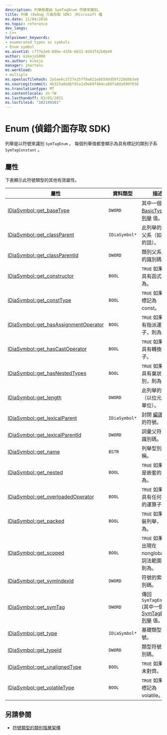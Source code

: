 ```yaml
---
description: 列舉是藉由 SymTagEnum 符號來識別。
title: 列舉 (Debug 介面存取 SDK) |Microsoft 檔
ms.date: 11/04/2016
ms.topic: reference
dev_langs:
- C++
helpviewer_keywords:
- enumerated types as symbols
- Enum symbol
ms.assetid: c777e2e6-88be-435b-b632-8d43f42b0b49
author: mikejo5000
ms.author: mikejo
manager: jmartens
ms.workload:
- multiple
ms.openlocfilehash: 2a5ae6c3727e35ff8a021eb659dd59f220d8b3e0
ms.sourcegitcommit: 4b323a8a8bfd1a1a9e84f4b4ca88fa8da690f656
ms.translationtype: MT
ms.contentlocale: zh-TW
ms.lasthandoff: 03/05/2021
ms.locfileid: "102149161"
---
```

# <a name="enum-debug-interface-access-sdk"></a>Enum (偵錯介面存取 SDK)
列舉是以符號來識別 `SymTagEnum` 。 每個列舉值都會顯示為具有標記的類別子系 `SymTagConstant` 。

## <a name="properties"></a>屬性
 下表顯示此符號類型的其他有效屬性。

|屬性|資料類型|描述|
|--------------|---------------|-----------------|
|[IDiaSymbol::get_baseType](../../debugger/debug-interface-access/idiasymbol-get-basetype.md)|`DWORD`|其中一個 [BasicType 的列舉](../../debugger/debug-interface-access/basictype.md) 值。|
|[IDiaSymbol::get_classParent](../../debugger/debug-interface-access/idiasymbol-get-classparent.md)|`IDiaSymbol*`|此列舉的類別父系（如果有的話）。|
|[IDiaSymbol::get_classParentId](../../debugger/debug-interface-access/idiasymbol-get-classparentid.md)|`DWORD`|類別父系符號的識別碼。|
|[IDiaSymbol::get_constructor](../../debugger/debug-interface-access/idiasymbol-get-constructor.md)|`BOOL`|`TRUE` 如果列舉具有函式，則為。|
|[IDiaSymbol::get_constType](../../debugger/debug-interface-access/idiasymbol-get-consttype.md)|`BOOL`|`TRUE` 如果列舉標記為 const。|
|[IDiaSymbol::get_hasAssignmentOperator](../../debugger/debug-interface-access/idiasymbol-get-hasassignmentoperator.md)|`BOOL`|`TRUE` 如果列舉有指派運算子，則為。|
|[IDiaSymbol::get_hasCastOperator](../../debugger/debug-interface-access/idiasymbol-get-hascastoperator.md)|`BOOL`|`TRUE` 如果列舉具有轉換運算子。|
|[IDiaSymbol::get_hasNestedTypes](../../debugger/debug-interface-access/idiasymbol-get-hasnestedtypes.md)|`BOOL`|`TRUE` 如果列舉具有巢狀型別，則為。|
|[IDiaSymbol::get_length](../../debugger/debug-interface-access/idiasymbol-get-length.md)|`DWORD`|此列舉的長度（以位元組為單位）。|
|[IDiaSymbol::get_lexicalParent](../../debugger/debug-interface-access/idiasymbol-get-lexicalparent.md)|`IDiaSymbol*`|封閉 [編譯單位](../../debugger/debug-interface-access/compiland.md)的符號。|
|[IDiaSymbol::get_lexicalParentId](../../debugger/debug-interface-access/idiasymbol-get-lexicalparentid.md)|`DWORD`|詞彙父符號的識別碼。|
|[IDiaSymbol::get_name](../../debugger/debug-interface-access/idiasymbol-get-name.md)|`BSTR`|列舉型別的名稱。|
|[IDiaSymbol::get_nested](../../debugger/debug-interface-access/idiasymbol-get-nested.md)|`BOOL`|`TRUE` 如果列舉是嵌套的，則為。|
|[IDiaSymbol::get_overloadedOperator](../../debugger/debug-interface-access/idiasymbol-get-overloadedoperator.md)|`BOOL`|`TRUE` 如果列舉具有任何多載的運算子。|
|[IDiaSymbol::get_packed](../../debugger/debug-interface-access/idiasymbol-get-packed.md)|`BOOL`|`TRUE` 如果已封裝列舉，則為。|
|[IDiaSymbol::get_scoped](../../debugger/debug-interface-access/idiasymbol-get-scoped.md)|`BOOL`|`TRUE` 如果列舉出現在 nonglobal 的詞法範圍中，則為。|
|[IDiaSymbol::get_symIndexId](../../debugger/debug-interface-access/idiasymbol-get-symindexid.md)|`DWORD`|符號的索引識別碼。|
|[IDiaSymbol::get_symTag](../../debugger/debug-interface-access/idiasymbol-get-symtag.md)|`DWORD`|傳回 `SymTagEnum` (其中一個) 的 [SymTagEnum 列舉](../../debugger/debug-interface-access/symtagenum.md) 值。|
|[IDiaSymbol::get_type](../../debugger/debug-interface-access/idiasymbol-get-type.md)|`IDiaSymbol*`|基礎類型的符號。|
|[IDiaSymbol::get_typeId](../../debugger/debug-interface-access/idiasymbol-get-typeid.md)|`DWORD`|類型符號的識別碼。|
|[IDiaSymbol::get_unalignedType](../../debugger/debug-interface-access/idiasymbol-get-unalignedtype.md)|`BOOL`|`TRUE` 如果列舉未對齊。|
|[IDiaSymbol::get_volatileType](../../debugger/debug-interface-access/idiasymbol-get-volatiletype.md)|`BOOL`|`TRUE` 如果列舉標記為 volatile。|

## <a name="see-also"></a>另請參閱
- [符號類型的類別階層架構](../../debugger/debug-interface-access/class-hierarchy-of-symbol-types.md)
